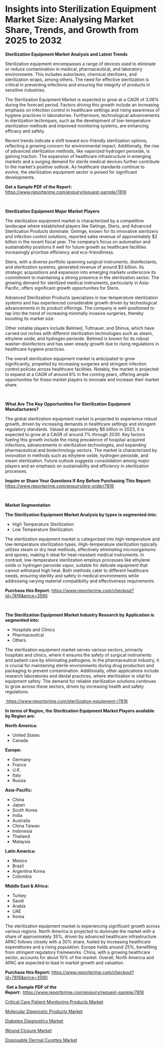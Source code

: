 <p><h1>Insights into Sterilization Equipment Market Size: Analysing Market Share, Trends, and Growth from 2025 to 2032</h1></p><p><strong>Sterilization Equipment Market Analysis and Latest Trends</strong></p>
<p><p>Sterilization equipment encompasses a range of devices used to eliminate or reduce contamination in medical, pharmaceutical, and laboratory environments. This includes autoclaves, chemical sterilizers, and sterilization wraps, among others. The need for effective sterilization is critical in preventing infections and ensuring the integrity of products in sensitive industries.</p><p>The Sterilization Equipment Market is expected to grow at a CAGR of 3.06% during the forecast period. Factors driving this growth include an increasing emphasis on infection control in healthcare settings and rising awareness of hygiene practices in laboratories. Furthermore, technological advancements in sterilization techniques, such as the development of low-temperature sterilization methods and improved monitoring systems, are enhancing efficacy and safety.</p><p>Recent trends indicate a shift toward eco-friendly sterilization options, reflecting a growing concern for environmental impact. Additionally, the rise of advanced sterilization methods, like vaporized hydrogen peroxide, is gaining traction. The expansion of healthcare infrastructure in emerging markets and a surging demand for sterile medical devices further contribute to the market's positive outlook. As healthcare standards continue to evolve, the sterilization equipment sector is poised for significant developments.</p></p>
<p><strong>Get a Sample PDF of the Report:&nbsp;</strong> <a href="https://www.reportprime.com/enquiry/request-sample/7816?utm_campaign=1121&utm_medium=2&utm_source=Github&utm_content=ia&utm_term=19032025&utm_id=sterilization-equipment">https://www.reportprime.com/enquiry/request-sample/7816</a></p>
<p>&nbsp;</p>
<p><strong>Sterilization Equipment Major Market Players</strong></p>
<p><p>The sterilization equipment market is characterized by a competitive landscape where established players like Getinge, Steris, and Advanced Sterilization Products dominate. Getinge, known for its innovative sterilizers and infection control solutions, reported sales revenue of approximately $2 billion in the recent fiscal year. The company’s focus on automation and sustainability positions it well for future growth as healthcare facilities increasingly prioritize efficiency and eco-friendliness.</p><p>Steris, with a diverse portfolio spanning surgical instruments, disinfectants, and sterilization systems, generated revenue of around $3 billion. Its strategic acquisitions and expansion into emerging markets underscore its commitment to maintaining a strong presence in the sterilization sector. The growing demand for sterilized medical instruments, particularly in Asia-Pacific, offers significant growth opportunities for Steris.</p><p>Advanced Sterilization Products specializes in low-temperature sterilization systems and has experienced considerable growth driven by technological advancements in its product offerings. The company is well-positioned to tap into the trend of increasing minimally invasive surgeries, thereby boosting its market size.</p><p>Other notable players include Belimed, Tuttnauer, and Shinva, which have carved out niches with different sterilization technologies such as steam, ethylene oxide, and hydrogen peroxide. Belimed is known for its robust washer-disinfectors and has seen steady growth due to rising regulations in healthcare hygiene practices.</p><p>The overall sterilization equipment market is anticipated to grow significantly, propelled by increasing surgeries and stringent infection control policies across healthcare facilities. Notably, the market is projected to expand at a CAGR of around 6% in the coming years, offering ample opportunities for these market players to innovate and increase their market share.</p></p>
<p>&nbsp;</p>
<p><strong>What Are The Key Opportunities For Sterilization Equipment Manufacturers?</strong></p>
<p><p>The global sterilization equipment market is projected to experience robust growth, driven by increasing demands in healthcare settings and stringent regulatory standards. Valued at approximately $6 billion in 2023, it is expected to grow at a CAGR of around 7% through 2030. Key factors fueling this growth include the rising prevalence of hospital-acquired infections, advancements in sterilization technologies, and expanding pharmaceutical and biotechnology sectors. The market is characterized by innovation in methods such as ethylene oxide, hydrogen peroxide, and steam sterilization. Future outlook suggests consolidation among major players and an emphasis on sustainability and efficiency in sterilization processes.</p></p>
<p><strong>Inquire or Share Your Questions If Any Before Purchasing This Report:</strong> <a href="https://www.reportprime.com/enquiry/pre-order/7816?utm_campaign=1121&utm_medium=2&utm_source=Github&utm_content=ia&utm_term=19032025&utm_id=sterilization-equipment">https://www.reportprime.com/enquiry/pre-order/7816</a></p>
<p>&nbsp;</p>
<p><strong>Market Segmentation</strong></p>
<p><strong>The Sterilization Equipment Market Analysis by types is segmented into:</strong></p>
<p><ul><li>High Temperature Sterilization</li><li>Low Temperature Sterilization</li></ul></p>
<p><p>The sterilization equipment market is categorized into high-temperature and low-temperature sterilization types. High-temperature sterilization typically utilizes steam or dry heat methods, effectively eliminating microorganisms and spores, making it ideal for heat-resistant medical instruments. In contrast, low-temperature sterilization employs processes like ethylene oxide or hydrogen peroxide vapor, suitable for delicate equipment that cannot withstand high heat. Both methods cater to different healthcare needs, ensuring sterility and safety in medical environments while addressing varying material compatibility and effectiveness requirements.</p></p>
<p><strong>Purchase this Report:&nbsp;</strong><a href="https://www.reportprime.com/checkout?id=7816&price=3590&utm_campaign=1121&utm_medium=2&utm_source=Github&utm_content=ia&utm_term=19032025&utm_id=sterilization-equipment">https://www.reportprime.com/checkout?id=7816&price=3590</a></p>
<p>&nbsp;</p>
<p><strong>The Sterilization Equipment Market Industry Research by Application is segmented into:</strong></p>
<p><ul><li>Hospitals and Clinics</li><li>Pharmaceutical</li><li>Others</li></ul></p>
<p><p>The sterilization equipment market serves various sectors, primarily hospitals and clinics, where it ensures the safety of surgical instruments and patient care by eliminating pathogens. In the pharmaceutical industry, it is crucial for maintaining sterile environments during drug production and packaging to prevent contamination. Additionally, other applications include research laboratories and dental practices, where sterilization is vital for equipment safety. The demand for reliable sterilization solutions continues to grow across these sectors, driven by increasing health and safety regulations.</p></p>
<p><a href="https://www.reportprime.com/sterilization-equipment-r7816?utm_campaign=1121&utm_medium=2&utm_source=Github&utm_content=ia&utm_term=19032025&utm_id=sterilization-equipment">&nbsp;https://www.reportprime.com/sterilization-equipment-r7816</a></p>
<p><strong>In terms of Region, the Sterilization Equipment Market Players available by Region are:</strong></p>
<p>
    <p> <strong> North America: </strong>
        <ul>
            <li>United States</li>
            <li>Canada</li>
        </ul>
        </p> 
    <p> <strong> Europe: </strong>
        <ul>
            <li>Germany</li>
            <li>France</li>
            <li>U.K.</li>
            <li>Italy</li>
            <li>Russia</li>
        </ul>
        </p> 
    <p> <strong> Asia-Pacific: </strong>
        <ul>
            <li>China</li>
            <li>Japan</li>
            <li>South Korea</li>
            <li>India</li>
            <li>Australia</li>
            <li>China Taiwan</li>
            <li>Indonesia</li>
            <li>Thailand</li>
            <li>Malaysia</li>
        </ul>
        </p> 
    <p> <strong> Latin America: </strong>
        <ul>
            <li>Mexico</li>
            <li>Brazil</li>
            <li>Argentina Korea</li>
            <li>Colombia</li>
        </ul>
        </p> 
    <p> <strong> Middle East & Africa: </strong>
        <ul>
            <li>Turkey</li>
            <li>Saudi</li>
            <li>Arabia</li>
            <li>UAE</li>
            <li>Korea</li>
        </ul>
    </p>
    </p>
<p><p>The sterilization equipment market is experiencing significant growth across various regions. North America is projected to dominate the market with a share of approximately 35%, driven by advanced healthcare infrastructure. APAC follows closely with a 30% share, fueled by increasing healthcare expenditures and a rising population. Europe holds around 25%, benefiting from stringent regulatory frameworks. China, with a growing healthcare sector, accounts for about 10% of the market. Overall, North America and APAC are expected to lead in market growth and valuation.</p></p>
<p><strong>Purchase this Report: </strong><a href="https://www.reportprime.com/checkout?id=7816&price=3590&utm_campaign=1121&utm_medium=2&utm_source=Github&utm_content=ia&utm_term=19032025&utm_id=sterilization-equipment">https://www.reportprime.com/checkout?id=7816&price=3590</a></p>
<p>&nbsp;<strong>Get a Sample PDF of the Report:&nbsp;&nbsp;</strong><a href="https://www.reportprime.com/enquiry/request-sample/7816?utm_campaign=1121&utm_medium=2&utm_source=Github&utm_content=ia&utm_term=19032025&utm_id=sterilization-equipment">https://www.reportprime.com/enquiry/request-sample/7816</a></p>
<p><strong></strong></p>
<p><p><a href="https://github.com/hammelximalschid/Market-Research-Report-List-1/blob/main/critical-care-patient-monitoring-products-market.md?utm_campaign=1121&utm_medium=2&utm_source=Github&utm_content=ia&utm_term=19032025&utm_id=sterilization-equipment">Critical Care Patient Monitoring Products Market</a></p><p><a href="https://github.com/lashaunm5st/Market-Research-Report-List-1/blob/main/molecular-diagnostic-products-market.md?utm_campaign=1121&utm_medium=2&utm_source=Github&utm_content=ia&utm_term=19032025&utm_id=sterilization-equipment">Molecular Diagnostic Products Market</a></p><p><a href="https://github.com/osbornrdaflalo/Market-Research-Report-List-1/blob/main/diabetes-diagnostics-market.md?utm_campaign=1121&utm_medium=2&utm_source=Github&utm_content=ia&utm_term=19032025&utm_id=sterilization-equipment">Diabetes Diagnostics Market</a></p><p><a href="https://github.com/antonioc6hal/Market-Research-Report-List-1/blob/main/wound-closure-market.md?utm_campaign=1121&utm_medium=2&utm_source=Github&utm_content=ia&utm_term=19032025&utm_id=sterilization-equipment">Wound Closure Market</a></p><p><a href="https://github.com/kimberjam0i/Market-Research-Report-List-1/blob/main/disposable-dermal-curettes-market.md?utm_campaign=1121&utm_medium=2&utm_source=Github&utm_content=ia&utm_term=19032025&utm_id=sterilization-equipment">Disposable Dermal Curettes Market</a></p></p>